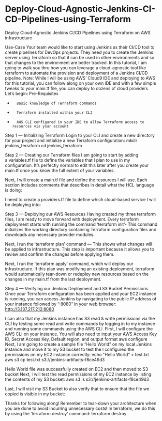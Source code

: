 # Deploy-Cloud-Agnostic-Jenkins-CI-CD-Pipelines-using-Terraform
Deploy Cloud-Agnostic Jenkins CI/CD Pipelines using Terraform on AWS infrastructure

Use-Case
Your team would like to start using Jenkins as their CI/CD tool to create pipelines for DevOps projects. They need you to create the Jenkins server using Terraform so that it can be used in other environments and so that changes to the environment are better tracked.
In this tutorial, I am going to walk you thru how you can leverage a cloud-agnostic tool like terraform to automate the provision and deployment of a Jenkins CI/CD pipeline.
Note: While I will be using AWS’ Cloud9 IDE and deploying to AWS for this tutorial, you can follow along on your own IDE and with a few simple tweaks to your main.tf file, you can deploy to dozens of cloud providers
Let’s begin:
Pre-Requisites
* 		Basic knowledge of Terraform commands
* 		Terraform installed within your CLI
* 		AWS CLI configured in your IDE to allow Terraform access to resources via your account

Step 1 — Initializing Terraform
Login to your CLI and create a new directory for your project and initialize a new Terraform configuration:
mkdir jenkins_terraform
cd jenkins_terraform

Step 2 — Creating our Terraform files
I am going to start by adding a variables.tf file to define the variables that I plan to use in my configuration. 
It’s perfectly normal to edit this later after you create your main.tf once you know the full extent of your variables.

Next, I will create a main.tf file and define the resources I will use. Each section includes comments that describes in detail what the HCL language is doing:


I need to create a providers.tf file to define which cloud-based service I will be deploying into:

Step 3 — Deploying our AWS Resources
Having created my three terraform files, I am ready to move forward with deployment.
Every terraform deployment starts with running the command ‘terraform init’- This command initializes the working directory containing Terraform configuration files and downloads any necessary provider modules.

Next, I run the ‘terraform plan’ command — This shows what changes will be applied to infrastructure. This step is important because it allows you to review and confirm the changes before applying them.

Next, I run the ‘terraform apply’ command, which will deploy our infrastructure. If this plan was modifying an existing deployment, terraform would automatically tear-down or redeploy new resources based on the changes in my main.tf from the last deployment.

Step 4 — Verifying our Jenkins Deployment and S3 Bucket Permissions
Once your Terraform configuration has been applied and your EC2 instance is running, you can access Jenkins by navigating to the public IP address of your instance followed by “:8080” in your web browser:
http://3.137.217.213:8080

I can also that my Jenkins instance has S3 read & write permissions via the CLI by testing some read and write commands by logging in to my instance and running some commands using the AWS CLI.
First, I will configure the AWS CLI on your instance. You will also need to input your AWS Access Key ID, Secret Access Key, Default region, and output format
aws configure
Next, I am going to create a sample file “Hello World” on my local Jenkins instance and move it to my S3 bucket to test the I configured the permissions on my EC2 instance correctly:
echo "Hello World" > test.txt
aws s3 cp test.txt s3://jenkins-artifacts-f8ce49d3

Hello World file was successfully created on EC2 and then moved to S3 bucket
Next, I will test the read permissions of my EC2 instance by listing the contents of my S3 bucket:
aws s3 ls s3://jenkins-artifacts-f8ce49d3

Last, I will visit my S3 Bucket to also verify that to ensure that the file we copied is visible in my bucket:

Thanks for following along! Remember to tear-down your architecture when you are done to avoid incurring unnecessary costs! In terraform, we do this by using the ‘terraform destroy’ command:
terraform destroy

